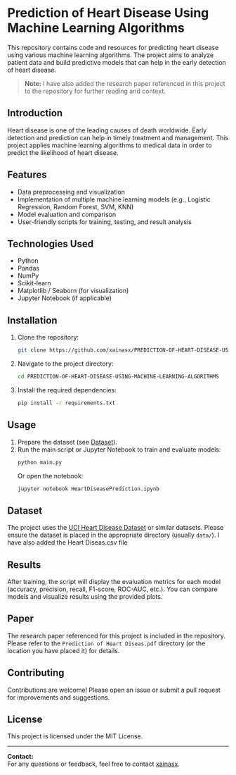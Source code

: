 # Prediction of Heart Disease Using Machine Learning Algorithms

This repository contains code and resources for predicting heart disease using various machine learning algorithms. The project aims to analyze patient data and build predictive models that can help in the early detection of heart disease.

> **Note:** I have also added the research paper referenced in this project to the repository for further reading and context.


## Introduction

Heart disease is one of the leading causes of death worldwide. Early detection and prediction can help in timely treatment and management. This project applies machine learning algorithms to medical data in order to predict the likelihood of heart disease.

## Features

- Data preprocessing and visualization
- Implementation of multiple machine learning models (e.g., Logistic Regression, Random Forest, SVM, KNN)
- Model evaluation and comparison
- User-friendly scripts for training, testing, and result analysis

## Technologies Used

- Python
- Pandas
- NumPy
- Scikit-learn
- Matplotlib / Seaborn (for visualization)
- Jupyter Notebook (if applicable)

## Installation

1. Clone the repository:
   ```bash
   git clone https://github.com/xainasx/PREDICTION-OF-HEART-DISEASE-USING-MACHINE-LEARNING-ALGORITHMS.git
   ```
2. Navigate to the project directory:
   ```bash
   cd PREDICTION-OF-HEART-DISEASE-USING-MACHINE-LEARNING-ALGORITHMS
   ```
3. Install the required dependencies:
   ```bash
   pip install -r requirements.txt
   ```

## Usage

1. Prepare the dataset (see [Dataset](#dataset)).
2. Run the main script or Jupyter Notebook to train and evaluate models:
   ```bash
   python main.py
   ```
   Or open the notebook:
   ```bash
   jupyter notebook HeartDiseasePrediction.ipynb
   ```

## Dataset

The project uses the [UCI Heart Disease Dataset](https://archive.ics.uci.edu/ml/datasets/Heart+Disease) or similar datasets. Please ensure the dataset is placed in the appropriate directory (usually `data/`). I have also added the Heart Diseas.csv file

## Results

After training, the script will display the evaluation metrics for each model (accuracy, precision, recall, F1-score, ROC-AUC, etc.). You can compare models and visualize results using the provided plots.

## Paper

The research paper referenced for this project is included in the repository. Please refer to the `Prediction of Heart Diseas.pdf` directory (or the location you have placed it) for details.

## Contributing

Contributions are welcome! Please open an issue or submit a pull request for improvements and suggestions.

## License

This project is licensed under the MIT License.

---

**Contact:**  
For any questions or feedback, feel free to contact [xainasx](https://github.com/xainasx).
